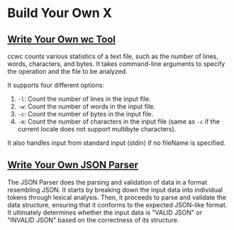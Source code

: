 # Build Your Own X

## [Write Your Own wc Tool](ccwc/C%2B%2B)

ccwc counts various statistics of a text file, such as the number of lines, words, characters, and bytes. It takes command-line arguments to specify the operation and the file to be analyzed.

It supports four different options:

1. `-l`: Count the number of lines in the input file.
2. `-w`: Count the number of words in the input file.
3. `-c`: Count the number of bytes in the input file.
4. `-m`: Count the number of characters in the input file (same as `-c` if the current locale does not support multibyte characters).

It also handles input from standard input (stdin) if no fileName is specified.


## [Write Your Own JSON Parser](JSON-Parser/C%2B%2B)

The JSON Parser does the parsing and validation of data in a format resembling JSON. It starts by breaking down the input data into individual tokens through lexical analysis. Then, it proceeds to parse and validate the data structure, ensuring that it conforms to the expected JSON-like format. It ultimately determines whether the input data is "VALID JSON" or "INVALID JSON" based on the correctness of its structure.

